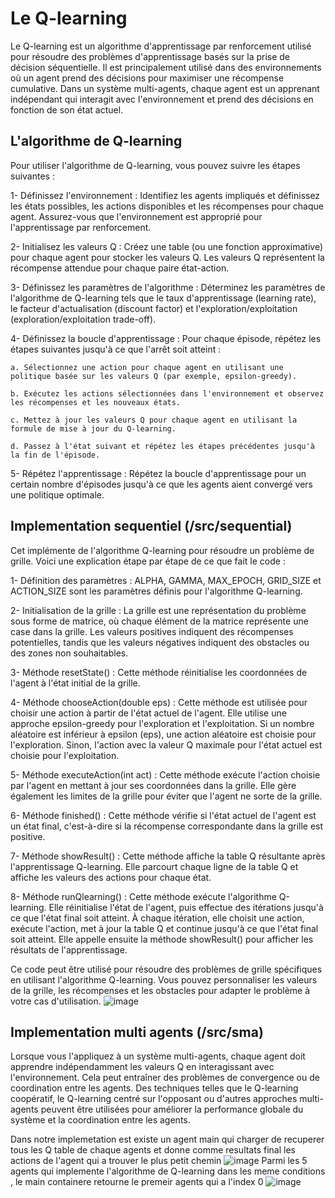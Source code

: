 # Le Q-learning
Le Q-learning est un algorithme d'apprentissage par renforcement utilisé pour résoudre des problèmes d'apprentissage basés sur la prise de décision séquentielle. Il est principalement utilisé dans des environnements où un agent prend des décisions pour maximiser une récompense cumulative. Dans un système multi-agents, chaque agent est un apprenant indépendant qui interagit avec l'environnement et prend des décisions en fonction de son état actuel.

## L'algorithme de Q-learning
Pour utiliser l'algorithme de Q-learning, vous pouvez suivre les étapes suivantes :

  1- Définissez l'environnement : Identifiez les agents impliqués et définissez les états possibles, les actions disponibles et les récompenses pour chaque agent. Assurez-vous que l'environnement est approprié pour l'apprentissage par renforcement.

  2- Initialisez les valeurs Q : Créez une table (ou une fonction approximative) pour chaque agent pour stocker les valeurs Q. Les valeurs Q représentent la récompense attendue pour chaque paire état-action.

  3- Définissez les paramètres de l'algorithme : Déterminez les paramètres de l'algorithme de Q-learning tels que le taux d'apprentissage (learning rate), le facteur d'actualisation (discount factor) et l'exploration/exploitation (exploration/exploitation trade-off).

  4- Définissez la boucle d'apprentissage : Pour chaque épisode, répétez les étapes suivantes jusqu'à ce que l'arrêt soit atteint :
    
    a. Sélectionnez une action pour chaque agent en utilisant une politique basée sur les valeurs Q (par exemple, epsilon-greedy).
    
    b. Exécutez les actions sélectionnées dans l'environnement et observez les récompenses et les nouveaux états.
    
    c. Mettez à jour les valeurs Q pour chaque agent en utilisant la formule de mise à jour du Q-learning.
    
    d. Passez à l'état suivant et répétez les étapes précédentes jusqu'à la fin de l'épisode.

  5- Répétez l'apprentissage : Répétez la boucle d'apprentissage pour un certain nombre d'épisodes jusqu'à ce que les agents aient convergé vers une politique optimale.

## Implementation sequentiel (/src/sequential)
Cet implémente de l'algorithme Q-learning pour résoudre un problème de grille. Voici une explication étape par étape de ce que fait le code :

  1- Définition des paramètres : ALPHA, GAMMA, MAX_EPOCH, GRID_SIZE et ACTION_SIZE sont les paramètres définis pour l'algorithme Q-learning.

  2- Initialisation de la grille : La grille est une représentation du problème sous forme de matrice, où chaque élément de la matrice représente une case dans la grille. Les valeurs positives indiquent des récompenses potentielles, tandis que les valeurs négatives indiquent des obstacles ou des zones non souhaitables.

  3- Méthode resetState() : Cette méthode réinitialise les coordonnées de l'agent à l'état initial de la grille.

  4- Méthode chooseAction(double eps) : Cette méthode est utilisée pour choisir une action à partir de l'état actuel de l'agent. Elle utilise une approche epsilon-greedy pour l'exploration et l'exploitation. Si un nombre aléatoire est inférieur à epsilon (eps), une action aléatoire est choisie pour l'exploration. Sinon, l'action avec la valeur Q maximale pour l'état actuel est choisie pour l'exploitation.

  5- Méthode executeAction(int act) : Cette méthode exécute l'action choisie par l'agent en mettant à jour ses coordonnées dans la grille. Elle gère également les limites de la grille pour éviter que l'agent ne sorte de la grille.

  6- Méthode finished() : Cette méthode vérifie si l'état actuel de l'agent est un état final, c'est-à-dire si la récompense correspondante dans la grille est positive.

  7- Méthode showResult() : Cette méthode affiche la table Q résultante après l'apprentissage Q-learning. Elle parcourt chaque ligne de la table Q et affiche les valeurs des actions pour chaque état.

  8- Méthode runQlearning() : Cette méthode exécute l'algorithme Q-learning. Elle réinitialise l'état de l'agent, puis effectue des itérations jusqu'à ce que l'état final soit atteint. À chaque itération, elle choisit une action, exécute l'action, met à jour la table Q et continue jusqu'à ce que l'état final soit atteint. Elle appelle ensuite la méthode showResult() pour afficher les résultats de l'apprentissage.

Ce code peut être utilisé pour résoudre des problèmes de grille spécifiques en utilisant l'algorithme Q-learning. Vous pouvez personnaliser les valeurs de la grille, les récompenses et les obstacles pour adapter le problème à votre cas d'utilisation.
![image](https://github.com/salma-SABROU/Qlearning-project/assets/129564311/2584ec85-6444-4204-9d54-3d23e0241ce5)


## Implementation multi agents (/src/sma)
Lorsque vous l'appliquez à un système multi-agents, chaque agent doit apprendre indépendamment les valeurs Q en interagissant avec l'environnement. Cela peut entraîner des problèmes de convergence ou de coordination entre les agents. Des techniques telles que le Q-learning coopératif, le Q-learning centré sur l'opposant ou d'autres approches multi-agents peuvent être utilisées pour améliorer la performance globale du système et la coordination entre les agents.

Dans notre implemetation est existe un agent main qui charger de recuperer tous les Q table de chaque agents et donne comme resultats final les actions de l'agent qui a trouver le plus petit chemin
![image](https://github.com/salma-SABROU/Qlearning-project/assets/129564311/c5e3e3f3-04ac-457f-b46f-16850df5b8ea)
Parmi les 5 agents qui implemente l'algorithme de Q-learning dans les meme conditions , le main containere retourne le premeir agents qui a l'index 0
![image](https://github.com/salma-SABROU/Qlearning-project/assets/129564311/489e72cc-ddf7-46b5-b008-3d65a7e7b494)






